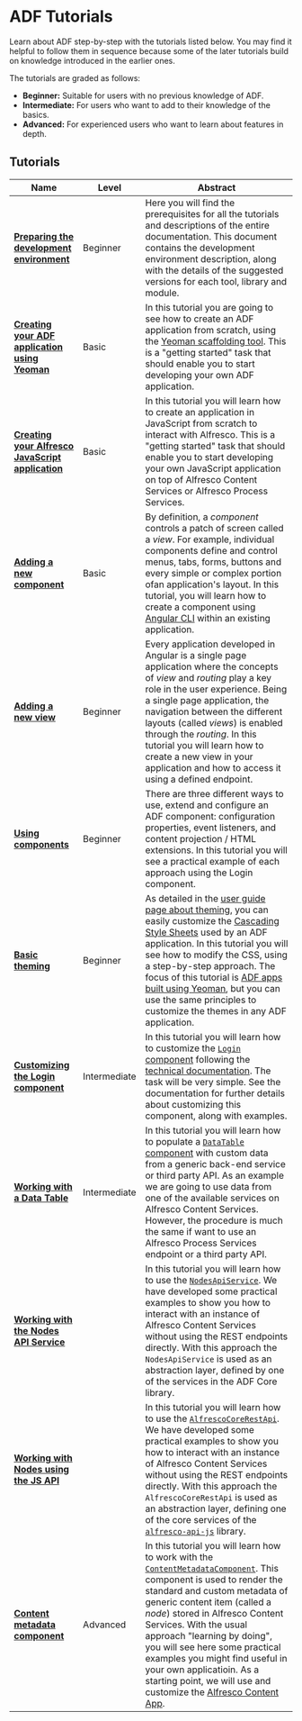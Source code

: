 # ADF Tutorials

Learn about ADF step-by-step with the tutorials listed below.
You may find it helpful to follow them in sequence because some of the
later tutorials build on knowledge introduced in the earlier ones.

The tutorials are graded as follows:

-   **Beginner:** Suitable for users with no previous knowledge of ADF.
-   **Intermediate:** For users who want to add to their knowledge of the basics.
-   **Advanced:** For experienced users who want to learn about features in depth.

## Tutorials

| Name | Level | Abstract |
| -- | -- | -- |
| [**Preparing the development environment**](preparing-environment.md) | Beginner | Here you will find the prerequisites for all the tutorials and descriptions of the entire documentation. This document contains the development environment description, along with the details of the suggested versions for each tool, library and module. |
| [**Creating your ADF application using Yeoman**](creating-the-app-using-yeoman.md) | Basic | In this tutorial you are going to see how to create an ADF application from scratch, using the [Yeoman scaffolding tool](http://yeoman.io/). This is a "getting started" task that should enable you to start developing your own ADF application. |
| [**Creating your Alfresco JavaScript application**](creating-javascript-app-using-alfresco-js-api.md) | Basic | In this tutorial you will learn how to create an application in JavaScript from scratch to interact with Alfresco. This is a "getting started" task that should enable you to start developing your own JavaScript application on top of Alfresco Content Services or Alfresco Process Services. |
| [**Adding a new component**](new-component.md) | Basic | By definition, a _component_ controls a patch of screen called a _view_. For example, individual components define and control menus, tabs, forms, buttons and every simple or complex portion ofan application's layout. In this tutorial, you will learn how to create a component using [Angular CLI](https://cli.angular.io/) within an existing application. |
| [**Adding a new view**](new-view.md) | Beginner | Every application developed in Angular is a single page application where the concepts of _view_ and _routing_ play a key role in the user experience. Being a single page application, the navigation between the different layouts (called _views_) is enabled through the _routing_. In this tutorial you will learn how to create a new view in your application and how to access it using a defined endpoint. |
| [**Using components**](using-components.md) | Beginner | There are three different ways to use, extend and configure an ADF component: configuration properties, event listeners, and content projection / HTML extensions. In this tutorial you will see a practical example of each approach using the Login component. |
| [**Basic theming**](basic-theming.md) | Beginner | As detailed in the [user guide page about theming](../user-guide/theming.md), you can easily customize the [Cascading Style Sheets](https://en.wikipedia.org/wiki/Cascading_Style_Sheets) used by an ADF application. In this tutorial you will see how to modify the CSS, using a step-by-step approach. The focus of this tutorial is [ADF apps built using Yeoman](./creating-the-app-using-yeoman.md), but you can use the same principles to customize the themes in any ADF application. |
| [**Customizing the Login component**](customising-login.md) | Intermediate | In this tutorial you will learn how to customize the [`Login` component](https://alfresco.github.io/adf-component-catalog/components/LoginComponent.html) following the [technical documentation](https://alfresco.github.io/adf-component-catalog/components/LoginComponent.html). The task will be very simple. See the documentation for further details about customizing this component, along with examples. |
| [**Working with a Data Table**](working-with-data-table.md) | Intermediate | In this tutorial you will learn how to populate a [`DataTable` component](https://alfresco.github.io/adf-component-catalog/components/DataTableComponent.html) with custom data from a generic back-end service or third party API. As an example we are going to use data from one of the available services on Alfresco Content Services. However, the procedure is much the same if want to use an Alfresco Process Services endpoint or a third party API. |
| [**Working with the Nodes API Service**](working-with-nodes-api-service.md) |  | In this tutorial you will learn how to use the [`NodesApiService`](https://github.com/Alfresco/alfresco-ng2-components/blob/master/lib/core/services/nodes-api.service.ts). We have developed some practical examples to show you how to interact with an instance of Alfresco Content Services without using the REST endpoints directly. With this approach the `NodesApiService` is used as an abstraction layer, defined by one of the services in the ADF Core library. |
| [**Working with Nodes using the JS API**](working-with-nodes-js-api.md) |  | In this tutorial you will learn how to use the [`AlfrescoCoreRestApi`](https://github.com/Alfresco/alfresco-js-api/tree/master/src/alfresco-core-rest-api). We have developed some practical examples to show you how to interact with an instance of Alfresco Content Services without using the REST endpoints directly. With this approach the `AlfrescoCoreRestApi` is used as an abstraction layer, defining one of the core services of the [`alfresco-api-js`](https://github.com/Alfresco/alfresco-js-api) library. |
| [**Content metadata component**](content-metadata-component.md) | Advanced | In this tutorial you will learn how to work with the [`ContentMetadataComponent`](https://alfresco.github.io/adf-component-catalog/components/ContentMetadataComponent.html). This component is used to render the standard and custom metadata of generic content item (called a _node_) stored in Alfresco Content Services. With the usual approach "learning by doing", you will see here some practical examples you might find useful in your own applicatioin. As a starting point, we will use and customize the [Alfresco Content App](https://github.com/Alfresco/alfresco-content-app). |
